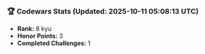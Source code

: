 ### 🏆 Codewars Stats (Updated: 2025-10-11 05:08:13 UTC)

- **Rank:** 8 kyu
- **Honor Points:** 3
- **Completed Challenges:** 1
